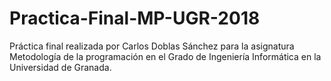 # Practica-Final-MP-UGR-2018
Práctica final realizada por Carlos Doblas Sánchez para la asignatura Metodología de la programación en el Grado de Ingeniería Informática en la Universidad de Granada.
